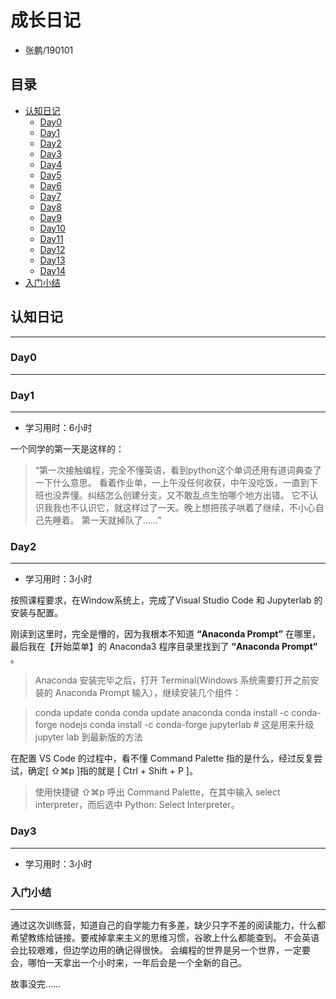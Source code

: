 # 成长日记
* 张鹏/190101

## 目录

* [认知日记](#认知日记)
    * [Day0](#Day0)
    * [Day1](#Day1)
    * [Day2](#Day2)
    * [Day3](#Day3)
    * [Day4](#Day4)
    * [Day5](#Day5)
    * [Day6](#Day6)
    * [Day7](#Day7)
    * [Day8](#Day8)
    * [Day9](#Day9)
    * [Day10](#Day10)
    * [Day11](#Day11)
    * [Day12](#Day12)
    * [Day13](#Day13)
    * [Day14](#Day14)
* [入门小结](#入门小结)


## 认知日记

---

### Day0

-----


### Day1

-----
* 学习用时：6小时

一个同学的第一天是这样的：

> “第一次接触编程，完全不懂英语，看到python这个单词还用有道词典查了一下什么意思。 看着作业单，一上午没任何收获，中午没吃饭，一直到下班也没弄懂。纠结怎么创建分支，又不敢乱点生怕哪个地方出错。 它不认识我我也不认识它，就这样过了一天。晚上想把孩子哄着了继续，不小心自己先睡着。 第一天就掉队了……”


### Day2

-----

* 学习用时：3小时

按照课程要求，在Window系统上，完成了Visual Studio Code 和 Jupyterlab 的安装与配置。

刚读到这里时，完全是懵的，因为我根本不知道 **“Anaconda Prompt”** 在哪里，最后我在【开始菜单】的 Anaconda3 程序目录里找到了 **“Anaconda Prompt”** 。

> Anaconda 安装完毕之后，打开 Terminal(Windows 系统需要打开之前安装的 Anaconda Prompt 输入），继续安装几个组件：

> conda update conda
> conda update anaconda
> conda install -c conda-forge nodejs
> conda install -c conda-forge jupyterlab # 这是用来升级 jupyter lab 到最新版的方法


在配置 VS Code 的过程中，看不懂 Command Palette 指的是什么，经过反复尝试，确定[ ⇧⌘p ]指的就是 [ Ctrl + Shift + P ]。
> 使用快捷键 ⇧⌘p 呼出 Command Palette，在其中输入 select interpreter，而后选中 Python: Select Interpreter。


### Day3

-----

* 学习用时：3小时






### 入门小结

-----


通过这次训练营，知道自己的自学能力有多差，缺少只字不差的阅读能力，什么都希望教练给链接。要戒掉拿来主义的思维习惯，谷歌上什么都能查到。 不会英语会比较艰难，但边学边用的确记得很快。 会编程的世界是另一个世界，一定要会，哪怕一天拿出一个小时来，一年后会是一个全新的自己。

故事没完……


